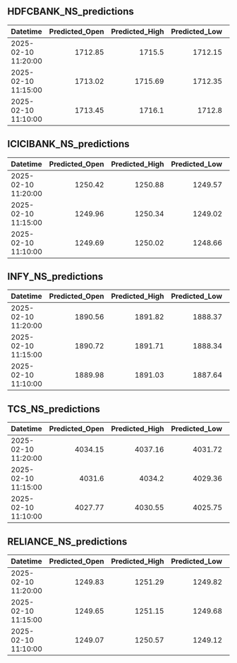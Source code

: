## HDFCBANK_NS_predictions
| Datetime            |   Predicted_Open |   Predicted_High |   Predicted_Low |   Predicted_Close |   Predicted_Volume |
|:--------------------|-----------------:|-----------------:|----------------:|------------------:|-------------------:|
| 2025-02-10 11:20:00 |          1712.85 |          1715.5  |         1712.15 |           1714.04 |            93595.7 |
| 2025-02-10 11:15:00 |          1713.02 |          1715.69 |         1712.35 |           1714.25 |            93463.4 |
| 2025-02-10 11:10:00 |          1713.45 |          1716.1  |         1712.8  |           1714.7  |            93668.5 |

## ICICIBANK_NS_predictions
| Datetime            |   Predicted_Open |   Predicted_High |   Predicted_Low |   Predicted_Close |   Predicted_Volume |
|:--------------------|-----------------:|-----------------:|----------------:|------------------:|-------------------:|
| 2025-02-10 11:20:00 |          1250.42 |          1250.88 |         1249.57 |           1250.7  |            66226   |
| 2025-02-10 11:15:00 |          1249.96 |          1250.34 |         1249.02 |           1250.12 |            63552.7 |
| 2025-02-10 11:10:00 |          1249.69 |          1250.02 |         1248.66 |           1249.72 |            64885.3 |

## INFY_NS_predictions
| Datetime            |   Predicted_Open |   Predicted_High |   Predicted_Low |   Predicted_Close |   Predicted_Volume |
|:--------------------|-----------------:|-----------------:|----------------:|------------------:|-------------------:|
| 2025-02-10 11:20:00 |          1890.56 |          1891.82 |         1888.37 |           1889.62 |            43526.8 |
| 2025-02-10 11:15:00 |          1890.72 |          1891.71 |         1888.34 |           1889.71 |            43464   |
| 2025-02-10 11:10:00 |          1889.98 |          1891.03 |         1887.64 |           1888.96 |            43454.8 |

## TCS_NS_predictions
| Datetime            |   Predicted_Open |   Predicted_High |   Predicted_Low |   Predicted_Close |   Predicted_Volume |
|:--------------------|-----------------:|-----------------:|----------------:|------------------:|-------------------:|
| 2025-02-10 11:20:00 |          4034.15 |          4037.16 |         4031.72 |           4035.74 |            21401.1 |
| 2025-02-10 11:15:00 |          4031.6  |          4034.2  |         4029.36 |           4033.34 |            20351.9 |
| 2025-02-10 11:10:00 |          4027.77 |          4030.55 |         4025.75 |           4029.79 |            19806.2 |

## RELIANCE_NS_predictions
| Datetime            |   Predicted_Open |   Predicted_High |   Predicted_Low |   Predicted_Close |   Predicted_Volume |
|:--------------------|-----------------:|-----------------:|----------------:|------------------:|-------------------:|
| 2025-02-10 11:20:00 |          1249.83 |          1251.29 |         1249.82 |           1249.73 |           101165   |
| 2025-02-10 11:15:00 |          1249.65 |          1251.15 |         1249.68 |           1249.57 |            97698.1 |
| 2025-02-10 11:10:00 |          1249.07 |          1250.57 |         1249.12 |           1249.01 |            96783.5 |

